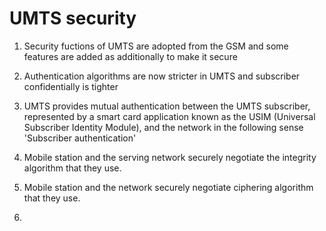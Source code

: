 # UMTS security 

1. Security fuctions of UMTS are adopted from the GSM and some features are added as additionally to make it secure

2.  Authentication algorithms are now stricter in UMTS and subscriber confidentially is tighter

3. UMTS provides mutual authentication between the UMTS subscriber, represented by a smart card application known as the USIM (Universal Subscriber Identity Module), and the network in the following sense 'Subscriber authentication'

4.  Mobile station and the serving network securely negotiate the integrity algorithm that they use.

5. Mobile station and the network securely negotiate ciphering algorithm that they use.

6. 
